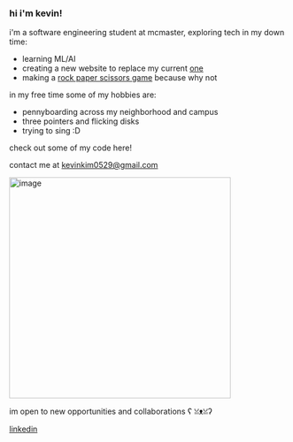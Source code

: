 ### hi i'm kevin!

i'm a software engineering student at mcmaster, exploring tech in my down time:
- learning ML/AI
- creating a new website to replace my current [one](https://foremost-sole-ca0.notion.site/Hi-I-m-Kevin-Kim-ee4ffdc5e0b148b5920beb051405d74f)
- making a [rock paper scissors game](https://github.com/kevinnkimm/RockPaperScissors) because why not

in my free time some of my hobbies are:
- pennyboarding across my neighborhood and campus 
- three pointers and flicking disks
- trying to sing :D

check out some of my code here! 

contact me at [kevinkim0529@gmail.com](mailto:kevinkim0529@gmail.com) 

<img width="400" alt="image" src="https://github.com/kevinnkimm/kevinnkimm/assets/43616290/95cdddd7-54d5-474c-9329-990b17160940">      
        
im open to new opportunities and collaborations <nobr>ʕ ꈍᴥꈍʔ</nobr>

[linkedin](https://www.linkedin.com/in/kevin--kim/)

